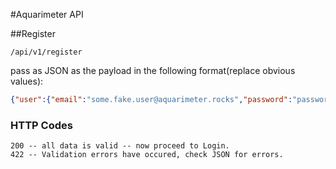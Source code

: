 #Aquarimeter API

##Register

```
/api/v1/register
```

pass as JSON as the payload in the following format(replace obvious values):

```json
{"user":{"email":"some.fake.user@aquarimeter.rocks","password":"password123","first_name":"some fake","last_name":"user"}}'
````

### HTTP Codes ### 

```
200 -- all data is valid -- now proceed to Login.
422 -- Validation errors have occured, check JSON for errors. 
```




